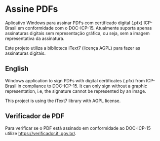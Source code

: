 # Assine PDFs

Aplicativo Windows para assinar PDFs com certificado digital (.pfx) ICP-Brasil em conformidade com o DOC-ICP-15. Atualmente suporta apenas assinaturas digitais sem representação gráfica, ou seja, sem a imagem representativa da assinatura.

Este projeto utiliza a biblioteca iText7 (licença AGPL) para fazer as assinaturas digitais.

## English

 Windows application to sign PDFs with digital certificates (.pfx) from ICP-Brasil in compliance to DOC-ICP-15. It can only sign without a graphic representation, i.e, the signature cannot be represented by an image.

 This project is using the iText7 library with AGPL license.

 ## Verificador de PDF

 Para verificar se o PDF está assinado em conformidade ao DOC-ICP-15 utilize https://verificador.iti.gov.br/.